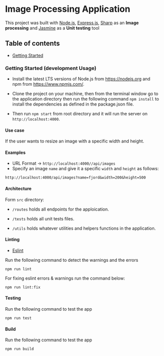 # Image Processing Application
This project was built with [Node.js](https://nodejs.org/en/), [Express.js](https://expressjs.com/), [Sharp](https://sharp.pixelplumbing.com/) as an **Image processing** and [Jasmine](https://jasmine.github.io/index.html) as a **Unit testing** tool

## Table of contents

- [Getting Started](#getting-started)

### Getting Started (development Usage)

- Install the latest LTS versions of Node.js from https://nodejs.org and npm from https://www.npmjs.com/.

- Clone the project on your machine, then from the terminal window go to the application directory then run the following command `npm install` to install the dependencies as defined in the package.json file.

- Then run `npm start` from root directory and it will run the server on `http://localhost:4000`.


#### Use case

If the user wants to resize an image with a specific width and height.

#### Examples

- URL Format -> `http://localhost:4000//api/images`
- Specify an image `name` and give it a specific `width` and `height` as follows:

```
http://localhost:4000/api/images?name=fjord&width=200&height=500
```

#### Architecture

Form `src` directory:

- `/routes` holds all endpoints for the apploication.

- `/tests` holds all unit tests files.

- `/utils` holds whatever utilities and helpers functions in the application.

#### Linting

- [Eslint](https://eslint.org/)

Run the following command to detect the warnings and the errors
```
npm run lint
```
For fixing eslint errors & warnings run the command below:
```
npm run lint:fix
```

#### Testing

Run the following command to test the app
```
npm run test
```

#### Build

Run the following command to test the app
```
npm run build
```
